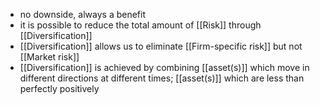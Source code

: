 - no downside, always a benefit
- it is possible to reduce the total amount of [[Risk]] through [[Diversification]]
- [[Diversification]] allows us to eliminate [[Firm-specific risk]] but not [[Market risk]]
- [[Diversification]] is achieved by combining [[asset(s)]] which move in different directions at different times; [[asset(s)]] which are less than perfectly positively